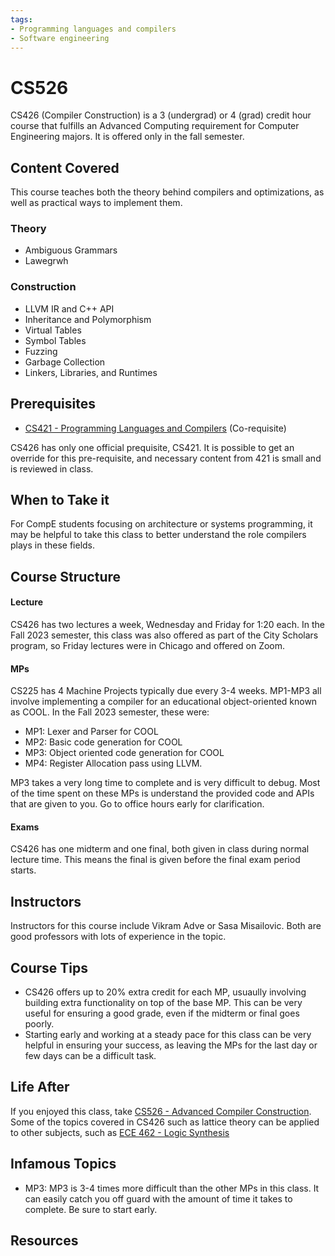 ```yaml
---
tags:
- Programming languages and compilers
- Software engineering
---
```

# CS526

CS426 (Compiler Construction) is a 3 (undergrad) or 4 (grad) credit hour course that fulfills an Advanced Computing requirement for Computer Engineering majors. It is offered only in the fall semester.

## Content Covered
This course teaches both the theory behind compilers and optimizations, as well as practical ways to implement them.

### Theory
- Ambiguous Grammars
- Lawegrwh
  
### Construction
- LLVM IR and C++ API
- Inheritance and Polymorphism
- Virtual Tables
- Symbol Tables
- Fuzzing
- Garbage Collection
- Linkers, Libraries, and Runtimes

## Prerequisites

- [CS421 - Programming Languages and Compilers](./CS421.md) (Co-requisite) 

CS426 has only one official prequisite, CS421. It is possible to get an override for this pre-requisite, and necessary content from 421 is small and is reviewed in class.
## When to Take it

For CompE students focusing on architecture or systems programming, it may be helpful to take this class to better understand the role compilers plays in these fields. 

## Course Structure
#### Lecture

CS426 has two lectures a week, Wednesday and Friday for 1:20 each. In the Fall 2023 semester, this class was also offered as part of the City Scholars program, so Friday lectures were in Chicago and offered on Zoom.

#### MPs

CS225 has 4 Machine Projects typically due every 3-4 weeks. MP1-MP3 all involve implementing a compiler for an educational object-oriented known as COOL. In the Fall 2023 semester, these were:
- MP1: Lexer and Parser for COOL
- MP2: Basic code generation for COOL
- MP3: Object oriented code generation for COOL
- MP4: Register Allocation pass using LLVM.

MP3 takes a very long time to complete and is very difficult to debug. Most of the time spent on these MPs is understand the provided code and APIs that are given to you. Go to office hours early for clarification.
#### Exams

CS426 has one midterm and one final, both given in class during normal lecture time. This means the final is given before the final exam period starts.

## Instructors

Instructors for this course include Vikram Adve or Sasa Misailovic. Both are good professors with lots of experience in the topic.

## Course Tips

- CS426 offers up to 20% extra credit for each MP, usuaully involving building extra functionality on top of the base MP. This can be very useful for ensuring a good grade, even if the midterm or final goes poorly.
- Starting early and working at a steady pace for this class can be very helpful in ensuring your success, as leaving the MPs for the last day or few days can be a difficult task.

## Life After

If you enjoyed this class, take [CS526 - Advanced Compiler Construction](./CS526.md). Some of the topics covered in CS426 such as lattice theory can be applied to other subjects, such as [ECE 462 - Logic Synthesis](../ECE%20Course%20Offerings/ECE462.md)

## Infamous Topics

- MP3: MP3 is 3-4 times more difficult than the other MPs in this class. It can easily catch you off guard with the amount of time it takes to complete. Be sure to start early.

## Resources
